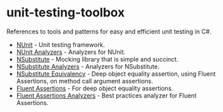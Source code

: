 # unit-testing-toolbox

References to tools and patterns for easy and efficient unit testing in C#.

- [NUnit](https://nunit.org/) - Unit testing framework.
- [NUnit Analyzers](https://github.com/nunit/nunit.analyzers) - Analyzers for NUnit.
- [NSubstitute](https://nsubstitute.github.io/) - Mocking library that is simple and succinct.
- [NSubstitute Analyzers](https://github.com/nsubstitute/NSubstitute.Analyzers) - Analyzers for NSubstitute.
- [NSubstitute Equivalency](https://github.com/ModernRonin/NSubstitute.Equivalency) - Deep object equality assertion, using Fluent Assertions, on method call argument assertions.
- [Fluent Assertions](https://fluentassertions.com/) - For deep object equality assertions.
- [Fluent Assertions Analyzers](https://github.com/fluentassertions/fluentassertions.analyzers) - Best practices analyzer for Fluent Assertions.